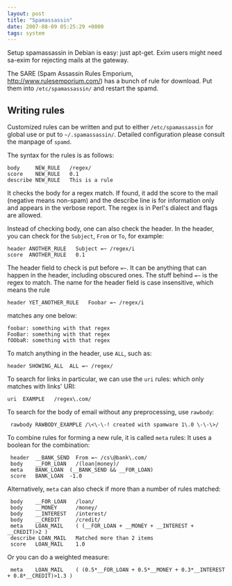 ```yaml
---
layout: post
title: "Spamassassin"
date: 2007-08-09 05:25:29 +0800
tags: system
---
```


Setup spamassassin in Debian is easy: just apt-get. Exim users might need sa-exim for rejecting mails at the gateway.

The SARE (Spam Assassin Rules Emporium, <http://www.rulesemporium.com/>) has a bunch of rule for download. Put them into `/etc/spamassassin/` and restart the spamd.

## Writing rules

Customized rules can be written and put to either `/etc/spamassassin` for global use or put to `~/.spamassassin/`. Detailed configuration please consult the manpage of `spamd`.

The syntax for the rules is as follows:

    body     NEW_RULE   /regex/
    score    NEW_RULE   0.1
    describe NEW_RULE   This is a rule

It checks the body for a regex match. If found, it add the score to the mail (negative means non-spam) and the describe line is for information only and appears in the verbose report. The regex is in Perl's dialect and flags are allowed.

Instead of checking body, one can also check the header. In the header, you can check for the `Subject`, `From` or `To`, for example:

    header ANOTHER_RULE   Subject =~ /regex/i
    score  ANOTHER_RULE   0.1

The header field to check is put before `=~`. It can be anything that can happen in the header, including obscured ones. The stuff behind `=~` is the regex to match. The name for the header field is case insensitive, which means the rule

    header YET_ANOTHER_RULE   Foobar =~ /regex/i

matches any one below:

    foobar: something with that regex
    FooBar: something with that regex
    fOObaR: something with that regex

To match anything in the header, use `ALL`, such as:

    header SHOWING_ALL  ALL =~ /regex/

To search for links in particular, we can use the `uri` rules: which only matches with links' URI:

    uri  EXAMPLE   /regex\.com/

To search for the body of email without any preprocessing, use `rawbody`:

     rawbody RAWBODY_EXAMPLE /\<\-\-! created with spamware 1\.0 \-\-\>/

To combine rules for forming a new rule, it is called `meta` rules: It uses a boolean for the combination:

     header  __BANK_SEND  From =~ /cs\@bank\.com/
     body    __FOR_LOAN   /(loan|money)/
     meta    BANK_LOAN  (__BANK_SEND && __FOR_LOAN)
     score   BANK_LOAN  -1.0

Alternatively, `meta` can also check if more than a number of rules matched:

     body    __FOR_LOAN   /loan/
     body    __MONEY      /money/
     body    __INTEREST   /interest/
     body    __CREDIT     /credit/
     meta    LOAN_MAIL    ( (__FOR_LOAN + __MONEY + __INTEREST + __CREDIT)>2 )
     describe LOAN_MAIL   Matched more than 2 items
     score   LOAN_MAIL    1.0

Or you can do a weighted measure:

     meta    LOAN_MAIL    ( (0.5*__FOR_LOAN + 0.5*__MONEY + 0.3*__INTEREST + 0.8*__CREDIT)>1.3 )

